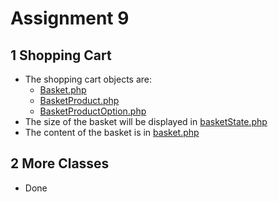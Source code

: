 # Assignment 9
## 1 Shopping Cart
- The shopping cart objects are:
    - [Basket.php](src/model/Basket.php)
    - [BasketProduct.php](src/model/BasketProduct.php) 
    - [BasketProductOption.php](src/model/BasketProductOption.php)
- The size of the basket will be displayed in [basketState.php](src/basketState.php)
- The content of the basket is in [basket.php](src/basket.php)

## 2 More Classes
- Done